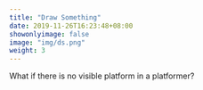 ```yaml
---
title: "Draw Something"
date: 2019-11-26T16:23:48+08:00
showonlyimage: false
image: "img/ds.png"
weight: 3
---
```


What if there is no visible platform in a platformer?
